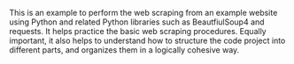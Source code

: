 This is an example to perform the web scraping from an example website using Python and related Python libraries such as BeautfiulSoup4 and requests.
It helps practice the basic web scraping procedures. Equally important, it also helps to understand how to structure the code project into different parts, and organizes them in a logically cohesive way.
